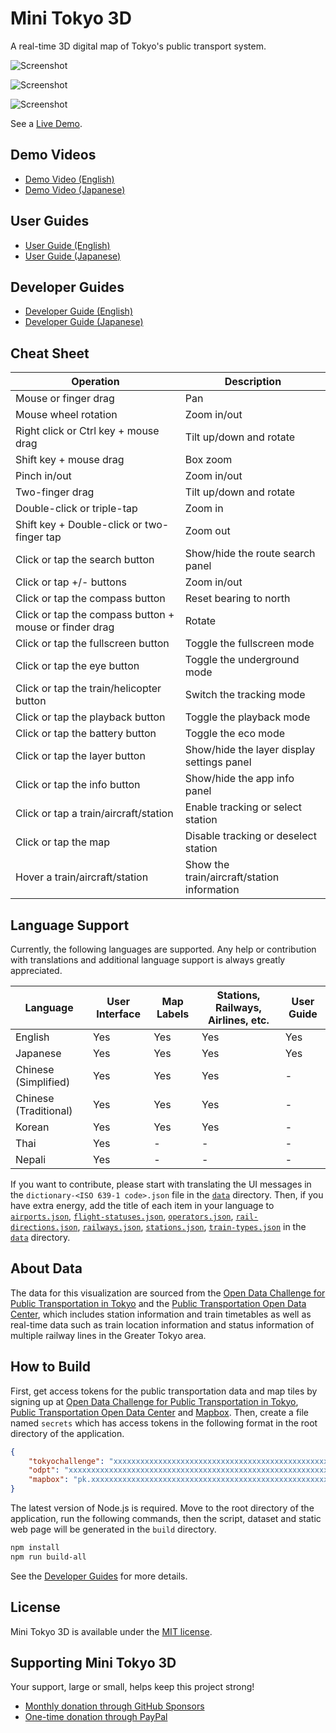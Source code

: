 # Mini Tokyo 3D

A real-time 3D digital map of Tokyo's public transport system.

![Screenshot](https://minitokyo3d.com/images/screenshot1.jpg)

![Screenshot](https://minitokyo3d.com/images/screenshot2.jpg)

![Screenshot](https://minitokyo3d.com/images/screenshot3.jpg)

See a [Live Demo](https://minitokyo3d.com).

## Demo Videos

- [Demo Video (English)](https://youtu.be/sxFEwj0sBJk)
- [Demo Video (Japanese)](https://youtu.be/_3N651UnxDA)

## User Guides

- [User Guide (English)](https://github.com/nagix/mini-tokyo-3d/blob/master/USER_GUIDE-en.md)
- [User Guide (Japanese)](https://github.com/nagix/mini-tokyo-3d/blob/master/USER_GUIDE-ja.md)

## Developer Guides

- [Developer Guide (English)](https://github.com/nagix/mini-tokyo-3d/blob/master/DEVELOPER_GUIDE-en.md)
- [Developer Guide (Japanese)](https://github.com/nagix/mini-tokyo-3d/blob/master/DEVELOPER_GUIDE-ja.md)

## Cheat Sheet

Operation | Description
--- | ---
Mouse or finger drag | Pan
Mouse wheel rotation | Zoom in/out
Right click or Ctrl key + mouse drag | Tilt up/down and rotate
Shift key + mouse drag | Box zoom
Pinch in/out | Zoom in/out
Two-finger drag | Tilt up/down and rotate
Double-click or triple-tap | Zoom in
Shift key + Double-click or two-finger tap | Zoom out
Click or tap the search button | Show/hide the route search panel
Click or tap +/- buttons | Zoom in/out
Click or tap the compass button | Reset bearing to north
Click or tap the compass button + mouse or finder drag | Rotate
Click or tap the fullscreen button | Toggle the fullscreen mode
Click or tap the eye button | Toggle the underground mode
Click or tap the train/helicopter button | Switch the tracking mode
Click or tap the playback button | Toggle the playback mode
Click or tap the battery button | Toggle the eco mode
Click or tap the layer button | Show/hide the layer display settings panel
Click or tap the info button | Show/hide the app info panel
Click or tap a train/aircraft/station | Enable tracking or select station
Click or tap the map | Disable tracking or deselect station
Hover a train/aircraft/station | Show the train/aircraft/station information

## Language Support

Currently, the following languages are supported. Any help or contribution with translations and additional language support is always greatly appreciated.

Language | User Interface | Map Labels | Stations, Railways, Airlines, etc. | User Guide
--- | --- | --- | --- | ---
English | Yes | Yes | Yes | Yes
Japanese | Yes | Yes | Yes | Yes
Chinese (Simplified) | Yes | Yes | Yes | -
Chinese (Traditional) | Yes | Yes | Yes | -
Korean | Yes | Yes | Yes | -
Thai | Yes | - | - | -
Nepali | Yes | - | - | -

If you want to contribute, please start with translating the UI messages in the `dictionary-<ISO 639-1 code>.json` file in the [`data`](https://github.com/nagix/mini-tokyo-3d/tree/master/data) directory. Then, if you have extra energy, add the title of each item in your language to [`airports.json`](https://github.com/nagix/mini-tokyo-3d/blob/master/data/airports.json), [`flight-statuses.json`](https://github.com/nagix/mini-tokyo-3d/blob/master/data/flight-statuses.json), [`operators.json`](https://github.com/nagix/mini-tokyo-3d/blob/master/data/operators.json), [`rail-directions.json`](https://github.com/nagix/mini-tokyo-3d/blob/master/data/rail-directions.json), [`railways.json`](https://github.com/nagix/mini-tokyo-3d/blob/master/data/railways.json), [`stations.json`](https://github.com/nagix/mini-tokyo-3d/blob/master/data/stations.json), [`train-types.json`](https://github.com/nagix/mini-tokyo-3d/blob/master/data/train-types.json) in the [`data`](https://github.com/nagix/mini-tokyo-3d/tree/master/data) directory.

## About Data

The data for this visualization are sourced from the [Open Data Challenge for Public Transportation in Tokyo](https://tokyochallenge.odpt.org/en/) and the [Public Transportation Open Data Center](https://www.odpt.org), which includes station information and train timetables as well as real-time data such as train location information and status information of multiple railway lines in the Greater Tokyo area.

## How to Build

First, get access tokens for the public transportation data and map tiles by signing up at [Open Data Challenge for Public Transportation in Tokyo](https://developer-tokyochallenge.odpt.org/en/users/sign_up), [Public Transportation Open Data Center](https://developer.odpt.org/en/users/sign_up) and [Mapbox](https://account.mapbox.com/auth/signup/). Then, create a file named `secrets` which has access tokens in the following format in the root directory of the application.
```json
{
    "tokyochallenge": "xxxxxxxxxxxxxxxxxxxxxxxxxxxxxxxxxxxxxxxxxxxxxxxxxxxxxxxxxxxxxxxx",
    "odpt": "xxxxxxxxxxxxxxxxxxxxxxxxxxxxxxxxxxxxxxxxxxxxxxxxxxxxxxxxxxxxxxxx",
    "mapbox": "pk.xxxxxxxxxxxxxxxxxxxxxxxxxxxxxxxxxxxxxxxxxxxxxxxxxxxxxxxxxxxx.xxxxxxxxxxxxxxxxxxxxxx"
}
```

The latest version of Node.js is required. Move to the root directory of the application, run the following commands, then the script, dataset and static web page will be generated in the `build` directory.
```bash
npm install
npm run build-all
```

See the [Developer Guides](#developer-guides) for more details.

## License

Mini Tokyo 3D is available under the [MIT license](https://opensource.org/licenses/MIT).

## Supporting Mini Tokyo 3D

Your support, large or small, helps keep this project strong!

- [Monthly donation through GitHub Sponsors](https://github.com/sponsors/nagix)
- [One-time donation through PayPal](https://www.paypal.me/akusanagi)
